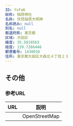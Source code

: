 ```yaml
---
ID: YxFa6
総称: 稲荷神社
名称: 伏見稲荷大明神
名称読み: null
別名: null
都道府県: 東京都
区域: 大田区
緯度: 35.5819563
経度: 139.7266446
郵便番号: 1430016
住所: 東京都大田区大森北４丁目２３
---
```


## その他

### 参考URL

| URL | 説明          |
| --- | ------------- |
|     | OpenStreetMap |
